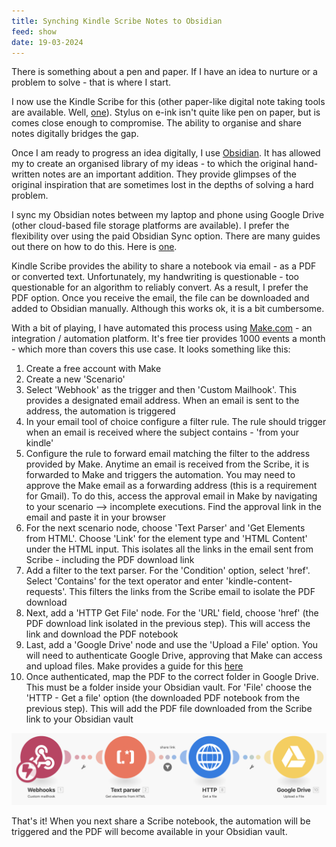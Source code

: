 ```yaml
---
title: Synching Kindle Scribe Notes to Obsidian
feed: show
date: 19-03-2024
---
```


There is something about a pen and paper. If I have an idea to nurture or a problem to solve - that is where I start. 

I now use the Kindle Scribe for this (other paper-like digital note taking tools are available. Well,  [one](https://remarkable.com/store/remarkable-2)). Stylus on e-ink isn't quite like pen on paper, but is comes close enough to compromise. The ability to organise and share notes digitally bridges the gap.

Once I am ready to progress an idea digitally, I use [Obsidian](https://obsidian.md/). It has allowed my to create an organised library of my ideas - to which the original hand-written notes are an important addition. They provide glimpses of the original inspiration that are sometimes lost in the depths of solving a hard problem. 

I sync my Obsidian notes between my laptop and phone using Google Drive (other cloud-based file storage platforms are available). I prefer the flexibility over using the paid Obsidian Sync option. There are many guides out there on how to do this. Here is [one](https://www.makeuseof.com/sync-obsidian-vault-across-devices/).

Kindle Scribe provides the ability to share a notebook via email - as a PDF or converted text. Unfortunately, my handwriting is questionable - too questionable for an algorithm to reliably convert. As a result, I prefer the PDF option. Once you receive the email, the file can be downloaded and added to Obsidian manually. Although this works ok, it is a bit cumbersome. 

With a bit of playing, I have automated this process using [Make.com](https://make.com) - an integration / automation platform. It's free tier provides 1000 events a month - which more than covers this use case. It looks something like this:

1. Create a free account with Make
2. Create a new 'Scenario'
3. Select 'Webhook' as the trigger and then 'Custom Mailhook'. This provides a designated email address. When an email is sent to the address, the automation is triggered
4. In your email tool of choice configure a filter rule. The rule should trigger when an email is received where the subject contains - 'from your kindle'
5. Configure the rule to forward email matching the filter to the address provided by Make. Anytime an email is received from the Scribe, it is forwarded to Make and triggers the automation. You may need to approve the Make email as a forwarding address (this is a requirement for Gmail). To do this, access the approval email in Make by navigating to your scenario --> incomplete executions. Find the approval link in the email and paste it in your browser
6. For the next scenario node, choose 'Text Parser' and 'Get Elements from HTML'. Choose 'Link' for the element type and 'HTML Content' under the HTML input. This isolates all the links in the email sent from Scribe - including the PDF download link
7. Add a filter to the text parser. For the 'Condition' option, select 'href'. Select 'Contains' for the text operator and enter 'kindle-content-requests'. This filters the links from the Scribe email to isolate the PDF download
9. Next, add a 'HTTP Get File' node. For the 'URL' field, choose 'href' (the PDF download link isolated in the previous step). This will access the link and download the PDF notebook
10. Last, add a 'Google Drive' node and use the 'Upload a File' option. You will need to authenticate Google Drive, approving that Make can access and upload files. Make provides a guide for this [here](https://www.make.com/en/help/app/google-drive#create-and-configure-a-google-cloud-console-project-for-google-drive)
11. Once authenticated, map the PDF to the correct folder in Google Drive. This must be a folder inside your Obsidian vault. For 'File' choose the 'HTTP - Get a file' option (the downloaded PDF notebook from the previous step). This will add the PDF file downloaded from the Scribe link to your Obsidian vault

![Alt Text](/assets/img/make_sync_scribe.png "Make Scenario")

That's it! When you next share a Scribe notebook, the automation will be triggered and the PDF will become available in your Obsidian vault.